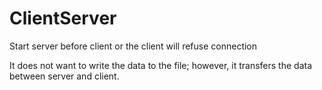 # ClientServer
Start server before client or the client will refuse connection

It does not want to write the data to the file; however, it transfers the data between server and client.
